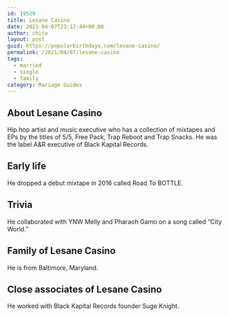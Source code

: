 ```yaml
---
id: 19529
title: Lesane Casino
date: 2021-04-07T23:12:44+00:00
author: chito
layout: post
guid: https://popularbirthdays.com/lesane-casino/
permalink: /2021/04/07/lesane-casino  
tags:
  - married
  - single
  - family
category: Mariage Guides
---
```

<!--Content-->


          
          
## About Lesane Casino



  Hip hop artist and music executive who has a collection of mixtapes and EPs by the titles of 5/5, Free Pack, Trap Reboot and Trap Snacks. He was the label A&R executive of Black Kapital Records.

                
                
## Early life



  He dropped a debut mixtape in 2016 called Road To BOTTLE.

                
                
## Trivia



  He collaborated with YNW Melly and Pharaoh Gamo on a song called &#8220;City World.&#8221;

                
                
## Family of Lesane Casino



  He is from Baltimore, Maryland.

                
                
## Close associates of Lesane Casino



  He worked with Black Kapital Records founder Suge Knight.

          
          